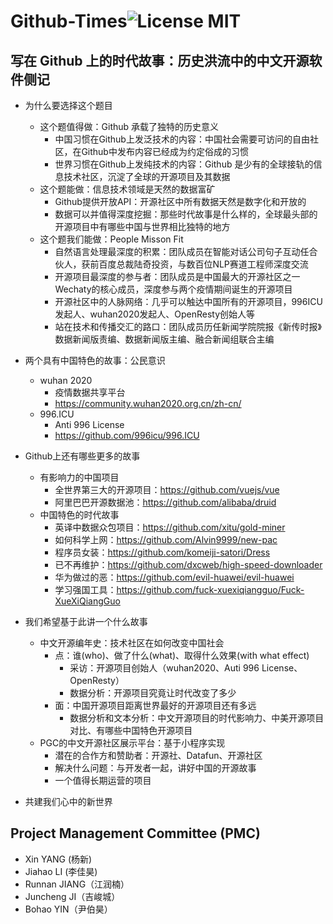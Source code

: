 # Github-Times![License MIT](https://img.shields.io/github/license/rickyyin98/Github-times)


## 写在 Github 上的时代故事：历史洪流中的中文开源软件侧记



- 为什么要选择这个题目
	- 这个题值得做：Github 承载了独特的历史意义
		- 中国习惯在Github上发泛技术的内容：中国社会需要可访问的自由社区，在Github中发布内容已经成为约定俗成的习惯
		- 世界习惯在Github上发纯技术的内容：Github 是少有的全球接轨的信息技术社区，沉淀了全球的开源项目及其数据
	- 这个题能做：信息技术领域是天然的数据富矿
		- Github提供开放API：开源社区中所有数据天然是数字化和开放的
		- 数据可以并值得深度挖掘：那些时代故事是什么样的，全球最头部的开源项目中有哪些中国与世界相比独特的地方
	- 这个题我们能做：People Misson Fit
		- 自然语言处理最深度的积累：团队成员在智能对话公司句子互动任合伙人，获前百度总裁陆奇投资，与数百位NLP赛道工程师深度交流
		- 开源项目最深度的参与者：团队成员是中国最大的开源社区之一Wechaty的核心成员，深度参与两个疫情期间诞生的开源项目
		- 开源社区中的人脉网络：几乎可以触达中国所有的开源项目，996ICU发起人、wuhan2020发起人、OpenResty创始人等
		- 站在技术和传播交汇的路口：团队成员历任新闻学院院报《新传时报》数据新闻版责编、数据新闻版主编、融合新闻组联合主编


- 两个具有中国特色的故事：公民意识
	- wuhan 2020
		- 	疫情数据共享平台
		-  https://community.wuhan2020.org.cn/zh-cn/
	-  996.ICU
		-  Anti 996 License
		-  https://github.com/996icu/996.ICU

- Github上还有哪些更多的故事
	- 有影响力的中国项目
		- 全世界第三大的开源项目：https://github.com/vuejs/vue
		- 阿里巴巴开源数据池：https://github.com/alibaba/druid
	- 中国特色的时代故事
		- 英译中数据众包项目：https://github.com/xitu/gold-miner
		- 如何科学上网：https://github.com/Alvin9999/new-pac
		- 程序员女装：https://github.com/komeiji-satori/Dress
		- 已不再维护：https://github.com/dxcweb/high-speed-downloader
		- 华为做过的恶：https://github.com/evil-huawei/evil-huawei
		- 学习强国工具：https://github.com/fuck-xuexiqiangguo/Fuck-XueXiQiangGuo

- 我们希望基于此讲一个什么故事
	- 中文开源编年史：技术社区在如何改变中国社会
		- 点：谁(who)、做了什么(what)、取得什么效果(with what effect)
			- 采访：开源项目创始人（wuhan2020、Auti 996 License、OpenResty）
			- 数据分析：开源项目究竟让时代改变了多少
		- 面：中国开源项目距离世界最好的开源项目还有多远
			- 数据分析和文本分析：中文开源项目的时代影响力、中美开源项目对比、有哪些中国特色开源项目
	- PGC的中文开源社区展示平台：基于小程序实现
		- 潜在的合作方和赞助者：开源社、Datafun、开源社区
		- 解决什么问题：与开发者一起，讲好中国的开源故事
		- 一个值得长期运营的项目

- 共建我们心中的新世界


## Project Management Committee (PMC)

- Xin YANG (杨新)
- Jiahao LI (李佳昊)
- Runnan JIANG（江润楠）
- Juncheng JI（吉峻城）
- Bohao YIN（尹伯昊）
